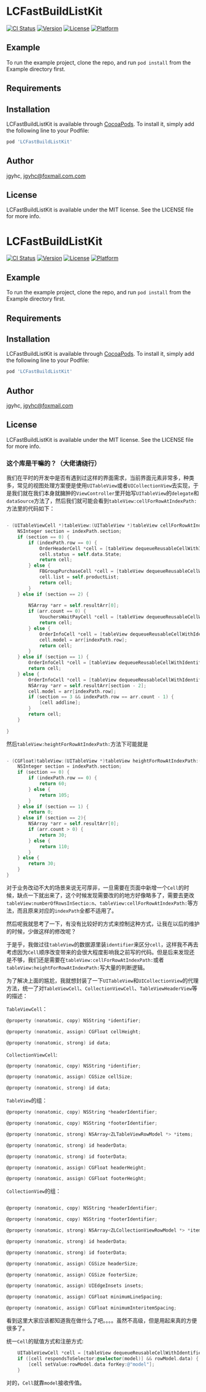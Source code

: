 # LCFastBuildListKit

[![CI Status](https://img.shields.io/travis/jgyhc/LCFastBuildListKit.svg?style=flat)](https://travis-ci.org/jgyhc/LCFastBuildListKit)
[![Version](https://img.shields.io/cocoapods/v/LCFastBuildListKit.svg?style=flat)](https://cocoapods.org/pods/LCFastBuildListKit)
[![License](https://img.shields.io/cocoapods/l/LCFastBuildListKit.svg?style=flat)](https://cocoapods.org/pods/LCFastBuildListKit)
[![Platform](https://img.shields.io/cocoapods/p/LCFastBuildListKit.svg?style=flat)](https://cocoapods.org/pods/LCFastBuildListKit)

## Example

To run the example project, clone the repo, and run `pod install` from the Example directory first.

## Requirements

## Installation

LCFastBuildListKit is available through [CocoaPods](https://cocoapods.org). To install
it, simply add the following line to your Podfile:

```ruby
pod 'LCFastBuildListKit'
```

## Author

jgyhc, jgyhc@foxmail.com.com

## License

LCFastBuildListKit is available under the MIT license. See the LICENSE file for more info.
# LCFastBuildListKit

[![CI Status](https://img.shields.io/travis/jgyhc/LCFastBuildListKit.svg?style=flat)](https://travis-ci.org/jgyhc/LCFastBuildListKit)
[![Version](https://img.shields.io/cocoapods/v/LCFastBuildListKit.svg?style=flat)](https://cocoapods.org/pods/LCFastBuildListKit)
[![License](https://img.shields.io/cocoapods/l/LCFastBuildListKit.svg?style=flat)](https://cocoapods.org/pods/LCFastBuildListKit)
[![Platform](https://img.shields.io/cocoapods/p/LCFastBuildListKit.svg?style=flat)](https://cocoapods.org/pods/LCFastBuildListKit)

## Example

To run the example project, clone the repo, and run `pod install` from the Example directory first.

## Requirements

## Installation

LCFastBuildListKit is available through [CocoaPods](https://cocoapods.org). To install
it, simply add the following line to your Podfile:

```ruby
pod 'LCFastBuildListKit'
```

## Author

jgyhc, jgyhc@foxmail.com

## License

LCFastBuildListKit is available under the MIT license. See the LICENSE file for more info.



### 这个库是干嘛的？（大佬请绕行）

我们在平时的开发中是否有遇到过这样的界面需求，当前界面元素非常多，种类多，常见的视图处理方案便是使用`UITableView`或者`UICollectionView`去实现，于是我们就在我们本身就臃肿的`ViewController`里开始写`UITableView`的`delegate`和`dataSource`方法了，然后我们就可能会看到`tableView:cellForRowAtIndexPath:`方法里的代码如下：

```objective-c

- (UITableViewCell *)tableView:(UITableView *)tableView cellForRowAtIndexPath:(NSIndexPath *)indexPath {
    NSInteger section = indexPath.section;
    if (section == 0) {
        if (indexPath.row == 0) {
            OrderHeaderCell *cell = [tableView dequeueReusableCellWithIdentifier:@"OrderHeaderCell"];
            cell.status = self.data.State;
            return cell;
        } else {
            FBGroupPurchaseCell *cell = [tableView dequeueReusableCellWithIdentifier:@"FBGroupPurchaseCell"];
            cell.list = self.productList;
            return cell;
        }
    } else if (section == 2) {
        
        NSArray *arr = self.resultArr[0];
        if (arr.count == 0) {
            VouchersWaitPayCell *cell = [tableView dequeueReusableCellWithIdentifier:@"VouchersWaitPayCell"];
            return cell;
        } else {
            OrderInfoCell *cell = [tableView dequeueReusableCellWithIdentifier:@"OrderInfoCell"];
            cell.model = arr[indexPath.row];
            return cell;
        }
    } else if (section == 1) {
        OrderInfoCell *cell = [tableView dequeueReusableCellWithIdentifier:@"OrderInfoCell"];
        return cell;
    } else {
        OrderInfoCell *cell = [tableView dequeueReusableCellWithIdentifier:@"OrderInfoCell"];
        NSArray *arr = self.resultArr[section - 2];
        cell.model = arr[indexPath.row];
        if (section == 3 && indexPath.row == arr.count - 1) {
            [cell addline];
        }
        return cell;
    }
    
}
```

然后`tableView:heightForRowAtIndexPath:`方法下可能就是

```objective-c

- (CGFloat)tableView:(UITableView *)tableView heightForRowAtIndexPath:(NSIndexPath *)indexPath {
    NSInteger section = indexPath.section;
    if (section == 0) {
        if (indexPath.row == 0) {
            return 60;
        } else {
            return 105;
        }
    } else if (section == 1) {
        return 0;
    } else if (section == 2){
        NSArray *arr = self.resultArr[0];
        if (arr.count > 0) {
            return 30;
        } else {
            return 110;
        }
    } else {
        return 30;
    }
}
```

对于业务改动不大的场景来说无可厚非，一旦需要在页面中新增一个`Cell`的时候，缺点一下就出来了，这个时候发现需要改的的地方好像略多了，需要去更改`tableView:numberOfRowsInSectio:n`、`tableView:cellForRowAtIndexPath:`等方法，而且原来对应的`indexPath`全都不适用了。

然后呢我就思考了一下，有没有比较好的方式来控制这种方式，让我在以后的维护的时候，少做这样的修改呢？

于是乎，我做过往`tableView`的数据源里装`identifier`来区分`cell`，这样我不再去考虑因为`Cell`顺序改变带来的会很大程度影响我之前写的代码。但是后来发现还是不够，我们还是需要在`tableView:cellForRowAtIndexPath:`或者`tableView:heightForRowAtIndexPath:`写大量的判断逻辑。

为了解决上面的尴尬，我就想封装了一下`UITableView`和`UICollectionView`的代理方法，统一了对`TableViewCell`、`CollectionViewCell`、`TableViewHeaderView`等的描述：

`TableViewCell`：

```objective-c
@property (nonatomic, copy) NSString *identifier;

@property (nonatomic, assign) CGFloat cellHeight;

@property (nonatomic, strong) id data;
```

`CollectionViewCell`:

```objective-c
@property (nonatomic, copy) NSString *identifier;

@property (nonatomic, assign) CGSize cellSize;

@property (nonatomic, strong) id data;
```

`TableView`的组：

```objective-c
@property (nonatomic, copy) NSString *headerIdentifier;

@property (nonatomic, copy) NSString *footerIdentifier;

@property (nonatomic, strong) NSArray<ZLTableViewRowModel *> *items;

@property (nonatomic, strong) id headerData;

@property (nonatomic, strong) id footerData;

@property (nonatomic, assign) CGFloat headerHeight;

@property (nonatomic, assign) CGFloat footerHeight;
```

`CollectionView`的组：

```objective-c

@property (nonatomic, copy) NSString *headerIdentifier;

@property (nonatomic, copy) NSString *footerIdentifier;

@property (nonatomic, strong) NSArray<ZLCollectionViewRowModel *> *items;

@property (nonatomic, strong) id headerData;

@property (nonatomic, strong) id footerData;

@property (nonatomic, assign) CGSize headerSize;

@property (nonatomic, assign) CGSize footerSize;

@property (nonatomic, assign) UIEdgeInsets insets;

@property (nonatomic, assign) CGFloat minimumLineSpacing;

@property (nonatomic, assign) CGFloat minimumInteritemSpacing;
```



看到这里大家应该都知道我在做什么了吧。。。。虽然不高级，但是用起来真的方便很多了。

统一`Cell`的赋值方式和注册方式:

```objective-c
    UITableViewCell *cell = [tableView dequeueReusableCellWithIdentifier:rowModel.identifier forIndexPath:indexPath];
    if ([cell respondsToSelector:@selector(model)] && rowModel.data) {
        [cell setValue:rowModel.data forKey:@"model"];
    }
```

对的，`Cell`就靠`model`接收传值。










